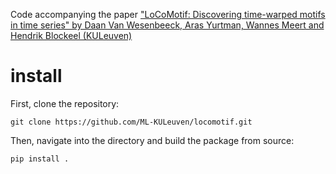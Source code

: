 Code accompanying the paper ["LoCoMotif: Discovering time-warped motifs in time series" by Daan Van Wesenbeeck, Aras Yurtman, Wannes Meert and Hendrik Blockeel (KULeuven)](https://arxiv.org/abs/2311.17582)

# install
First, clone the repository:
```
git clone https://github.com/ML-KULeuven/locomotif.git
```
Then, navigate into the directory and build the package from source:
```
pip install .
```
